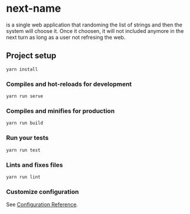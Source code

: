 # next-name

is a single web application that randoming the list of strings and then the system will choose it. Once it choosen, it will not included anymore in the next turn as long as a user not refresing the web.

## Project setup
```
yarn install
```

### Compiles and hot-reloads for development
```
yarn run serve
```

### Compiles and minifies for production
```
yarn run build
```

### Run your tests
```
yarn run test
```

### Lints and fixes files
```
yarn run lint
```

### Customize configuration
See [Configuration Reference](https://cli.vuejs.org/config/).
